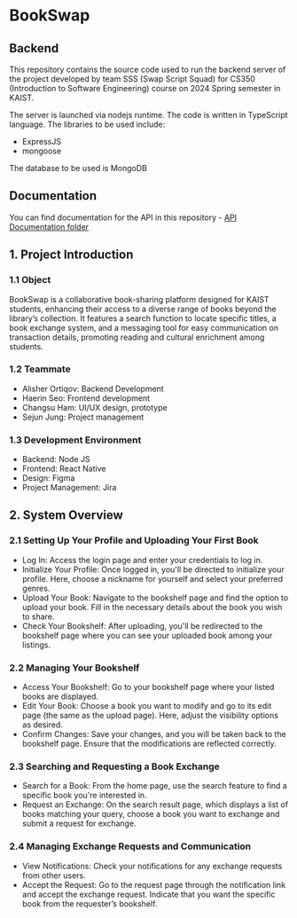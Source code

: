 # BookSwap
## Backend

This repository contains the source code used to run the backend server of the project developed by team SSS (Swap Script Squad) for CS350 (Introduction to Software Engineering) course on 2024 Spring semester in KAIST.

The server is launched via nodejs runtime. The code is written in TypeScript language.
The libraries to be used include:
 - ExpressJS
 - mongoose
  
The database to be used is MongoDB

## Documentation
You can find documentation for the API in this repository - [API Documentation folder](/docs)

## 1. Project Introduction
### 1.1 Object
BookSwap is a collaborative book-sharing platform designed for KAIST students, enhancing their access to a diverse range of books beyond the library’s collection. It features a search function to locate specific titles, a book exchange system, and a messaging tool for easy communication on transaction details, promoting reading and cultural enrichment among students.

### 1.2 Teammate
- Alisher Ortiqov: Backend Development
- Haerin Seo: Frontend development
- Changsu Ham: UI/UX design, prototype
- Sejun Jung: Project management

### 1.3 Development Environment
- Backend: Node JS
- Frontend: React Native
- Design: Figma
- Project Management: Jira


## 2. System Overview
### 2.1 Setting Up Your Profile and Uploading Your First Book
- Log In: Access the login page and enter your credentials to log in.
- Initialize Your Profile: Once logged in, you'll be directed to initialize your profile. Here, choose a nickname for yourself and select your preferred genres.
- Upload Your Book: Navigate to the bookshelf page and find the option to upload your book. Fill in the necessary details about the book you wish to share.
- Check Your Bookshelf: After uploading, you'll be redirected to the bookshelf page where you can see your uploaded book among your listings.

### 2.2 Managing Your Bookshelf
- Access Your Bookshelf: Go to your bookshelf page where your listed books are displayed.
- Edit Your Book: Choose a book you want to modify and go to its edit page (the same as the upload page). Here, adjust the visibility options as desired.
- Confirm Changes: Save your changes, and you will be taken back to the bookshelf page. Ensure that the modifications are reflected correctly.

### 2.3 Searching and Requesting a Book Exchange
- Search for a Book: From the home page, use the search feature to find a specific book you're interested in.
- Request an Exchange: On the search result page, which displays a list of books matching your query, choose a book you want to exchange and submit a request for exchange.

### 2.4 Managing Exchange Requests and Communication
- View Notifications: Check your notifications for any exchange requests from other users.
- Accept the Request: Go to the request page through the notification link and accept the exchange request. Indicate that you want the specific book from the requester’s bookshelf.
